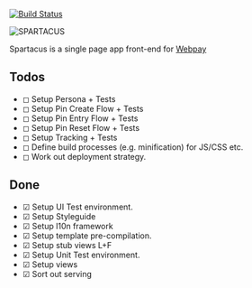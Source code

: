 [![Build Status](https://travis-ci.org/mozilla/spartacus.png?branch=master)](https://travis-ci.org/mozilla/spartacus)

![SPARTACUS](https://raw.github.com/mozilla/spartacus/master/spartacus.png)

Spartacus is a single page app front-end for [Webpay](https://github.com/mozilla/webpay/)

## Todos

- ◻ Setup Persona + Tests
- ◻ Setup Pin Create Flow + Tests
- ◻ Setup Pin Entry Flow + Tests
- ◻ Setup Pin Reset Flow + Tests
- ◻ Setup Tracking + Tests
- ◻ Define build processes (e.g. minification) for JS/CSS etc.
- ◻ Work out deployment strategy.

## Done

- ☑ Setup UI Test environment.
- ☑ Setup Styleguide
- ☑ Setup l10n framework
- ☑ Setup template pre-compilation.
- ☑ Setup stub views L+F
- ☑ Setup Unit Test environment.
- ☑ Setup views
- ☑ Sort out serving


